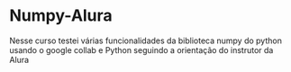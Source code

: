 # Numpy-Alura

Nesse curso testei várias funcionalidades da biblioteca numpy do python usando o google collab e Python seguindo a orientação do instrutor da Alura
